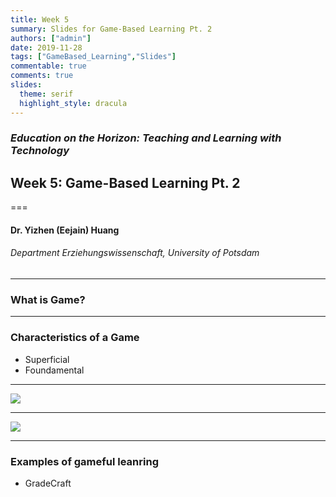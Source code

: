 ```yaml
---
title: Week 5 
summary: Slides for Game-Based Learning Pt. 2
authors: ["admin"]
date: 2019-11-28
tags: ["GameBased_Learning","Slides"]
commentable: true
comments: true
slides:
  theme: serif
  highlight_style: dracula
---
```


### *Education on the Horizon: Teaching and Learning with Technology*
## Week 5: Game-Based Learning Pt. 2
===
#### Dr. Yizhen (Eejain) Huang
###### Department Erziehungswissenschaft, University of Potsdam

----
### What is Game?

---
###  Characteristics of a Game
- Superficial
- Foundamental

<!-- recaps from last week -->

---
![](/img/pokemonbadge.png)

---
![](/img/khanbadge.png)

---
###  Examples of gameful leanring
- GradeCraft
